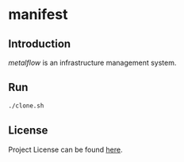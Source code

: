 # manifest

## Introduction

*metalflow* is an infrastructure management system.



## Run

```bash
./clone.sh
```



## License

Project License can be found [here](LICENSE).

